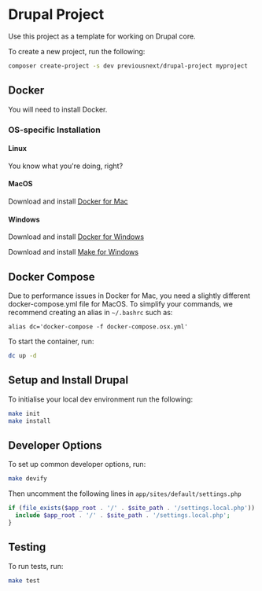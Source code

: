 # Drupal Project

Use this project as a template for working on Drupal core.

To create a new project, run the following:

```bash
composer create-project -s dev previousnext/drupal-project myproject
```

## Docker

You will need to install Docker.

### OS-specific Installation

#### Linux

You know what you're doing, right?

#### MacOS

Download and install [Docker for Mac][1]

#### Windows

Download and install [Docker for Windows][2]

Download and install [Make for Windows][3]

## Docker Compose

Due to performance issues in Docker for Mac, you need a slightly different
docker-compose.yml file for MacOS. To simplify your commands, we recommend
creating an alias in `~/.bashrc` such as:

```
alias dc='docker-compose -f docker-compose.osx.yml'
```

To start the container, run:

```bash
dc up -d
```

## Setup and Install Drupal

To initialise your local dev environment run the following:

```bash
make init
make install
```

## Developer Options

To set up common developer options, run:

```bash
make devify
```

Then uncomment the following lines in `app/sites/default/settings.php`

```php
if (file_exists($app_root . '/' . $site_path . '/settings.local.php')) {
  include $app_root . '/' . $site_path . '/settings.local.php';
}
```

## Testing

To run tests, run:

```bash
make test
```

[1]: https://www.docker.com/docker-mac
[2]: https://www.docker.com/docker-windows
[3]: http://gnuwin32.sourceforge.net/packages/make.htm

